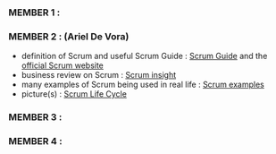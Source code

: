 ### MEMBER 1 : 

### MEMBER 2 : (Ariel De Vora)
- definition of Scrum and useful Scrum Guide : [Scrum Guide](https://scrumguides.org) and the [official Scrum website](https://www.scrum.org)
- business review on Scrum : [Scrum insight](https://www.businessnewsdaily.com/4987-what-is-agile-scrum-methodology.html)
- many examples of Scrum being used in real life : [Scrum examples](https://appliedframeworks.com/scrum-case-studies-examples/)
- picture(s) : [Scrum Life Cycle](https://www.scrum.org/resources/what-is-scrum)
### MEMBER 3 :

### MEMBER 4 :

